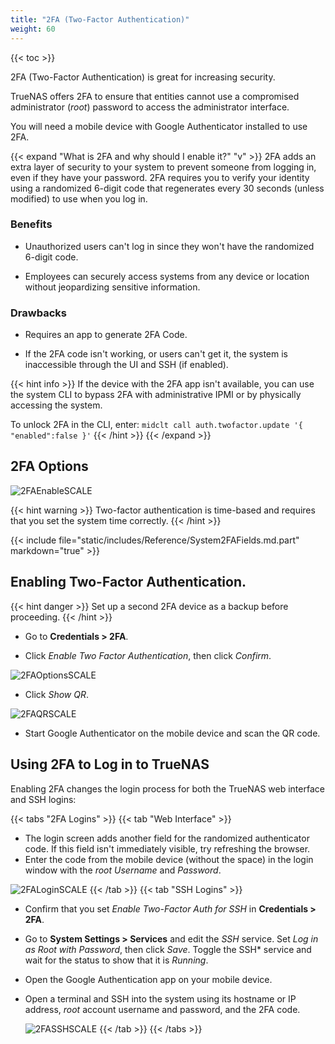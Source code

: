 ```yaml
---
title: "2FA (Two-Factor Authentication)"
weight: 60
---
```


{{< toc >}}

2FA (Two-Factor Authentication) is great for increasing security.

TrueNAS offers 2FA to ensure that entities cannot use a compromised administrator (*root*) password to access the administrator interface.

You will need a mobile device with Google Authenticator installed to use 2FA.

{{< expand "What is 2FA and why should I enable it?" "v" >}}
2FA adds an extra layer of security to your system to prevent someone from logging in, even if they have your password. 2FA requires you to verify your identity using a randomized 6-digit code that regenerates every 30 seconds (unless modified) to use when you log in.

### Benefits

* Unauthorized users can't log in since they won't have the randomized 6-digit code.

* Employees can securely access systems from any device or location without jeopardizing sensitive information.

### Drawbacks

* Requires an app to generate 2FA Code.

* If the 2FA code isn't working, or users can't get it, the system is inaccessible through the UI and SSH (if enabled).

{{< hint info >}}
If the device with the 2FA app isn't available, you can use the system CLI to bypass 2FA with administrative IPMI or by physically accessing the system. 

To unlock 2FA in the CLI, enter:  `midclt call auth.twofactor.update '{ "enabled":false }'`
{{< /hint >}}
{{< /expand >}}

## 2FA Options

![2FAEnableSCALE](/images/SCALE/2FAEnableSCALE.png "Enabling 2FA")

{{< hint warning >}}
Two-factor authentication is time-based and requires that you set the system time correctly.
{{< /hint >}}

{{< include file="static/includes/Reference/System2FAFields.md.part" markdown="true" >}}

## Enabling Two-Factor Authentication.

{{< hint danger >}}
Set up a second 2FA device as a backup before proceeding.
{{< /hint >}}

* Go to **Credentials > 2FA**.

* Click *Enable Two Factor Authentication*, then click *Confirm*.

![2FAOptionsSCALE](/images/SCALE/2FAOptionsSCALE.png "2FA Options")

* Click *Show QR*.

![2FAQRSCALE](/images/SCALE/2FAQRSCALE.png "2FA: QR Code")

* Start Google Authenticator on the mobile device and scan the QR code.

## Using 2FA to Log in to TrueNAS

Enabling 2FA changes the login process for both the TrueNAS web interface and SSH logins:

{{< tabs "2FA Logins" >}}
{{< tab "Web Interface" >}}
* The login screen adds another field for the randomized authenticator code. If this field isn't immediately visible, try refreshing the browser.
* Enter the code from the mobile device (without the space) in the login window with the *root* *Username* and *Password*.

![2FALoginSCALE](/images/SCALE/2FALoginSCALE.png "2FA Login")
{{< /tab >}}
{{< tab "SSH Logins" >}}

* Confirm that you set *Enable Two-Factor Auth for SSH* in **Credentials > 2FA**.
* Go to **System Settings > Services** and edit the *SSH* service.
  Set *Log in as Root with Password*, then click *Save*.
  Toggle the SSH* service and wait for the status to show that it is *Running*.
* Open the Google Authentication app on your mobile device.
* Open a terminal and SSH into the system using its hostname or IP address, *root* account username and password, and the 2FA code.
  
  ![2FASSHSCALE](/images/SCALE/2FASSHSCALE.png "2FA SSH Connection")
{{< /tab >}}
{{< /tabs >}}
